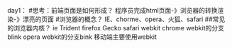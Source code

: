 day1：
#思考：前端页面是如何形成？
程序员完成html页面-》浏览器的转换渲染-》漂亮的页面
#浏览器的概念？
IE、chorme、opera、火狐、safari
##常见的浏览器内核？
ie    Trident
firefox   Gecko
safari    webkit
chrome     webkit的分支blink
opera       webkit的分支bink
移动端主要使用webkit

